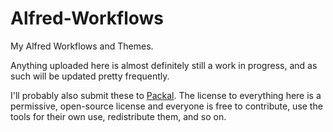 Alfred-Workflows
================

My Alfred Workflows and Themes.

Anything uploaded here is almost definitely still a work in progress, and as such will be updated pretty frequently.

I'll probably also submit these to [Packal](http://www.packal.org/). The license to everything here is a permissive, open-source license and everyone is free to contribute, use the tools for their own use, redistribute them, and so on.
